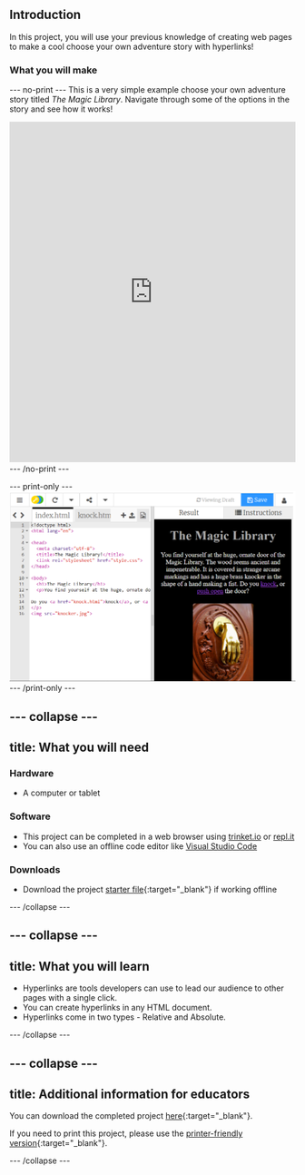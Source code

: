 ## Introduction

In this project, you will use your previous knowledge of creating web pages to make a cool choose your own adventure story with hyperlinks!

### What you will make

--- no-print ---
This is a very simple example choose your own adventure story titled *The Magic Library*. Navigate through some of the options in the story and see how it works!  

<div>
  <iframe src="https://trinket.io/embed/html/4cfbe71ae4" width="100%" height="600" frameborder="0" marginwidth="0" marginheight="0" allowfullscreen></iframe>
</div>
--- /no-print ---

--- print-only ---
![Complete project](images/showcase_static.png)
--- /print-only ---

--- collapse ---
---
title: What you will need
---
### Hardware

+ A computer or tablet

### Software


+ This project can be completed in a web browser using [trinket.io](https://trinket.io/) or [repl.it](https://replit.com/)
+ You can also use an offline code editor like [Visual Studio Code](https://code.visualstudio.com/Download)
 
### Downloads

+ Download the project [starter file](http://rpf.io/p/en/cyoa-web-go){:target="_blank"} if working offline

--- /collapse ---

--- collapse ---
---
title: What you will learn
---

+ Hyperlinks are tools developers can use to lead our audience to other pages with a single click.
+ You can create hyperlinks in any HTML document.
+ Hyperlinks come in two types - Relative and Absolute.

--- /collapse ---

--- collapse ---
---
title: Additional information for educators
---

You can download the completed project [here](http://rpf.io/p/en/cyoa-web-get){:target="_blank"}.

If you need to print this project, please use the [printer-friendly version](https://projects.raspberrypi.org/en/projects/cyoa-web/print){:target="_blank"}.

--- /collapse ---
